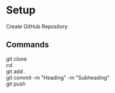 # Setup
Create GitHub Repository

## Commands
git clone <url>\
cd <folder>\
git add .\
git commit -m "Heading" -m "Subheading"\
git push